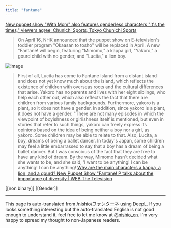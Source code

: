 ```yaml
---
title: "fantane"
---
```


[New puppet show "With Mom" also features genderless characters "It's the times," viewers agree: Chunichi Sports, Tokyo Chunichi Sports](https://www.chunichi.co.jp/article/419543)
> On April 16, NHK announced that the puppet show on E-television's toddler program "Okaasan to tosho" will be replaced in April. A new "Fantane! will begin, featuring "Mimomo," a kappa girl, "Yakoro," a gourd child with no gender, and "Lucita," a lion boy.

![image](https://gyazo.com/42a91714ffca20f48a981f9a4351dc9b/thumb/1000)
> First of all, Lucita has come to Fantane Island from a distant island and does not yet know much about the island, which reflects the existence of children with overseas roots and the cultural differences that arise. Yakoro has no parents and lives with her eight siblings, who help each other out, which also reflects the fact that there are children from various family backgrounds.
>  Furthermore, yakoro is a plant, so it does not have a gender. In addition, since yakoro is a plant, it does not have a gender. "There are not many episodes in which the viewpoint of boyishness or girlishness itself is mentioned, but even in stories that refer to such things, yakoro can freely express its opinions based on the idea of being neither a boy nor a girl, as yakoro. Some children may be able to relate to that.
>  Also, Lucita, a boy, dreams of being a ballet dancer. In today's Japan, some children may feel a little embarrassed to say that a boy has a dream of being a ballet dancer. But I was conscious of the fact that they are free to have any kind of dream. By the way, Mimomo hasn't decided what she wants to be, and she said, 'I want to be anything! I can be anything! I can be anything!
[Why are the main characters a kappa, a lion, and a gourd? New Puppet Show "Fantane! P talks about the importance of diversity | WEB The Television](https://thetv.jp/news/detail/1078239/)

[[non binary]]
[[Gender]]

---
This page is auto-translated from [/nishio/ファンターネ](https://scrapbox.io/nishio/ファンターネ) using DeepL. If you looks something interesting but the auto-translated English is not good enough to understand it, feel free to let me know at [@nishio_en](https://twitter.com/nishio_en). I'm very happy to spread my thought to non-Japanese readers.
